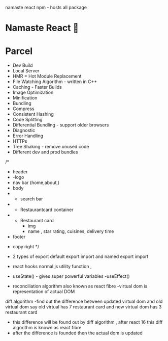 namaste react 
npm - hosts all package
# Namaste React 🚀


# Parcel
- Dev Build
- Local Server
- HMR = Hot Module Replacement
- File Watching Algorithm - written in C++
- Caching - Faster Builds
- Image Optimization
- Minification
- Bundling
- Compress
- Consistent Hashing
- Code Splitting
- Differential Bundling - support older browsers
- Diagnostic
- Error Handling
- HTTPs
- Tree Shaking - remove unused code
- Different dev and prod bundles

/*
* header
* -logo
* nav bar (home,about,)
* body
* - search bar
* - Restaurantcard container
*   - Restaurant card
        - img
        - name , star rating, cuisines, delivery time       
* footer
 - copy right
*/

- 2 types of export default export import and named export import 

- react hooks normal js utility function , 
- useState() - gives super powerful variables
-useEffect()

- reconciliation algorithm also known as react fibre
-virtual dom is representation of actual DOM

diff algorithm
-find out the difference between updated virtual dom and old virtual dom
say old virtual has 7 restaurant card and new virtual dom has 3 restaurant card
- this difference will be found out by diff algorithm ,
after react 16 this diff algorithm is known as react fibre
- after the difference is founded then the actual dom is updated
